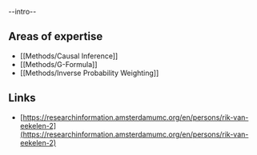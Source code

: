 --intro--

## Areas of expertise

  - [[Methods/Causal Inference]]
  - [[Methods/G-Formula]]
  - [[Methods/Inverse Probability Weighting]]

## Links

- [https://researchinformation.amsterdamumc.org/en/persons/rik-van-eekelen-2](https://researchinformation.amsterdamumc.org/en/persons/rik-van-eekelen-2)